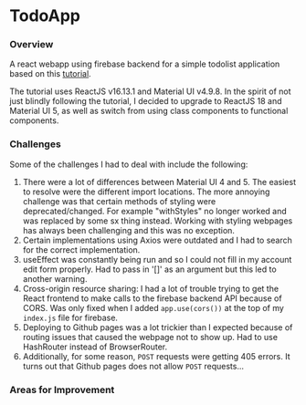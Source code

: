# TodoApp

### Overview
A react webapp using firebase backend for a simple todolist application based on this [tutorial](https://www.freecodecamp.org/news/how-to-build-a-todo-application-using-reactjs-and-firebase/).

The tutorial uses ReactJS v16.13.1 and Material UI v4.9.8. In the spirit of not just blindly following the tutorial, I decided to upgrade to ReactJS 18 and Material UI 5, as well as switch from using class components to functional components.

### Challenges
Some of the challenges I had to deal with include the following:

1. There were a lot of differences between Material UI 4 and 5. The easiest to resolve were the different import locations. The more annoying challenge was that certain methods of styling were deprecated/changed. For example "withStyles" no longer worked and was replaced by some sx thing instead. Working with styling webpages has always been challenging and this was no exception.
2. Certain implementations using Axios were outdated and I had to search for the correct implementation. 
3. useEffect was constantly being run and so I could not fill in my account edit form properly. Had to pass in '[]' as an argument but this led to another warning. 
4. Cross-origin resource sharing: I had a lot of trouble trying to get the React frontend to make calls to the firebase backend API because of CORS. Was only fixed when I added `app.use(cors())` at the top of my `index.js` file for firebase. 
5. Deploying to Github pages was a lot trickier than I expected because of routing issues that caused the webpage not to show up. Had to use HashRouter instead of BrowserRouter.
6. Additionally, for some reason, `POST` requests were getting 405 errors. It turns out that Github pages does not allow `POST` requests...

### Areas for Improvement